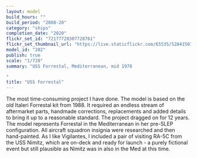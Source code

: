 ```yaml
---
layout: model
build_hours: ""
build_period: "2008-20"
category: "ships"
completion_date: "2020"
flickr_set_id: "72177720307728761"
flickr_set_thumbnail_url: "https://live.staticflickr.com/65535/52841507688_466625dcf7_m.jpg"
model_id: "202"
publish: true
scale: "1/720"
summary: "USS Forrestal, Mediterranean, mid 1978

"
title: "USS Forrestal"
---
```


The most time-consuming project I have done. The model is based on the old Italeri Forrestal kit from 1988. It required an endless stream of aftermarket parts, handmade corrections, replacements and added details to bring it up to a reasonable standard. The project dragged on for 12 years. The model represents Forrestal in the Mediterranean in her pre-SLEP configuration. All aircraft squadron insignia were researched and then hand-painted. As I like Vigilantes, I included a pair of visiting RA-5C from the USS Nimitz, which are on-deck and ready for launch - a purely fictional event but still plausible as Nimitz was in also in the Med at this time.
